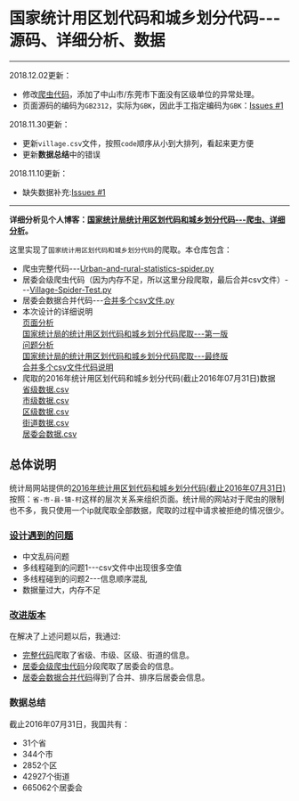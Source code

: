# 国家统计用区划代码和城乡划分代码---源码、详细分析、数据

---

2018.12.02更新：
- 修改[爬虫代码](https://github.com/dta0502/NBSPRC-spider/blob/master/Urban-and-rural-statistics-spider.py)，添加了中山市/东莞市下面没有区级单位的异常处理。
- 页面源码的编码为`GB2312`，实际为`GBK`，因此手工指定编码为`GBK`：[Issues #1](https://github.com/dta0502/NBSPRC-spider/issues/2)

2018.11.30更新：
- 更新`village.csv`文件，按照`code`顺序从小到大排列，看起来更方便
- 更新**数据总结**中的错误

2018.11.10更新：
- 缺失数据补充:[Issues #1](https://github.com/dta0502/NBSPRC-spider/issues/1)

---



**详细分析见个人博客：[国家统计局统计用区划代码和城乡划分代码---爬虫、详细分析](https://blog.csdn.net/dta0502/article/details/82024462)。**

这里实现了`国家统计用区划代码和城乡划分代码`的爬取。本仓库包含：
- 爬虫完整代码---[Urban-and-rural-statistics-spider.py](https://github.com/dta0502/China-zoning-code-for-statistics-spider/blob/master/Urban-and-rural-statistics-spider.py)
- 居委会级爬虫代码（因为内存不足，所以这里分段爬取，最后合并csv文件）---[Village-Spider-Test.py](https://github.com/dta0502/China-zoning-code-for-statistics-spider/blob/master/Village-Spider-Test.py)
- 居委会数据合并代码---[合并多个csv文件.py](https://github.com/dta0502/NBSPRC-spider/blob/master/%E5%90%88%E5%B9%B6%E5%A4%9A%E4%B8%AAcsv%E6%96%87%E4%BB%B6.py)
- 本次设计的详细说明\
    [页面分析](https://github.com/dta0502/China-zoning-code-for-statistics-spider/blob/master/docs/%E9%A1%B5%E9%9D%A2%E5%88%86%E6%9E%90.md)\
    [国家统计局的统计用区划代码和城乡划分代码爬取---第一版](https://github.com/dta0502/China-zoning-code-for-statistics-spider/blob/master/docs/%E7%AC%AC%E4%B8%80%E7%89%88.md)\
    [问题分析](https://github.com/dta0502/China-zoning-code-for-statistics-spider/blob/master/docs/%E9%97%AE%E9%A2%98%E5%88%86%E6%9E%90.md)\
    [国家统计局的统计用区划代码和城乡划分代码爬取---最终版](https://github.com/dta0502/China-zoning-code-for-statistics-spider/blob/master/docs/%E7%AC%AC%E4%BA%8C%E7%89%88%EF%BC%88%E6%9C%80%E7%BB%88%E7%89%88%EF%BC%89.md)\
    [合并多个csv文件代码说明](https://github.com/dta0502/NBSPRC-spider/blob/master/docs/%E5%90%88%E5%B9%B6%E5%A4%9A%E4%B8%AAcsv%E6%96%87%E4%BB%B6.md)
- 爬取的2016年统计用区划代码和城乡划分代码(截止2016年07月31日)数据\
    [省级数据.csv](https://github.com/dta0502/China-zoning-code-for-statistics-spider/blob/master/data/province.csv)\
    [市级数据.csv](https://github.com/dta0502/China-zoning-code-for-statistics-spider/blob/master/data/city.csv)\
    [区级数据.csv](https://github.com/dta0502/China-zoning-code-for-statistics-spider/blob/master/data/county.csv)\
    [街道数据.csv](https://github.com/dta0502/China-zoning-code-for-statistics-spider/blob/master/data/town.csv)\
    [居委会数据.csv](https://github.com/dta0502/NBSPRC-spider/blob/master/data/village.csv)

## 总体说明
统计局网站提供的[2016年统计用区划代码和城乡划分代码(截止2016年07月31日)](http://www.stats.gov.cn/tjsj/tjbz/tjyqhdmhcxhfdm/2016/index.html)按照：`省-市-县-镇-村`这样的层次关系来组织页面。统计局的网站对于爬虫的限制也不多，我只使用一个ip就爬取全部数据，爬取的过程中请求被拒绝的情况很少。

### [设计遇到的问题](https://github.com/dta0502/China-zoning-code-for-statistics-spider/blob/master/docs/%E9%97%AE%E9%A2%98%E5%88%86%E6%9E%90.md)
- 中文乱码问题
- 多线程碰到的问题1---csv文件中出现很多空值
- 多线程碰到的问题2---信息顺序混乱
- 数据量过大，内存不足

### [改进版本](https://github.com/dta0502/China-zoning-code-for-statistics-spider/blob/master/docs/%E7%AC%AC%E4%BA%8C%E7%89%88%EF%BC%88%E6%9C%80%E7%BB%88%E7%89%88%EF%BC%89.md)
在解决了上述问题以后，我通过:
- [完整代码](https://github.com/dta0502/China-zoning-code-for-statistics-spider/blob/master/Urban-and-rural-statistics-spider.py)爬取了省级、市级、区级、街道的信息。
- [居委会级爬虫代码](https://github.com/dta0502/China-zoning-code-for-statistics-spider/blob/master/Village-Spider-Test.py)分段爬取了居委会的信息。
- [居委会数据合并代码](https://github.com/dta0502/NBSPRC-spider/blob/master/%E5%90%88%E5%B9%B6%E5%A4%9A%E4%B8%AAcsv%E6%96%87%E4%BB%B6.py)得到了合并、排序后居委会信息。

### 数据总结
截止2016年07月31日，我国共有：
- 31个省
- 344个市
- 2852个区
- 42927个街道
- 665062个居委会


